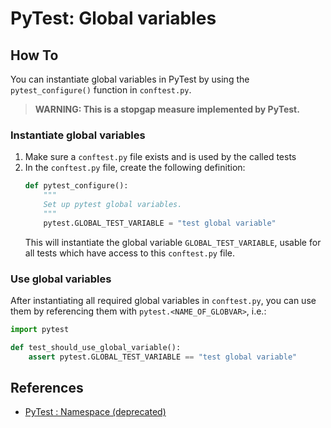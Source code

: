 # PyTest: Global variables

## How To

You can instantiate global variables in PyTest by using the `pytest_configure()` function in `conftest.py`.

> **WARNING: This is a stopgap measure implemented by PyTest.**

### Instantiate global variables

1. Make sure a `conftest.py` file exists and is used by the called tests
2. In the `conftest.py` file, create the following definition:
   ```python
   def pytest_configure():
       """
       Set up pytest global variables.
       """
       pytest.GLOBAL_TEST_VARIABLE = "test global variable"
   ```
   This will instantiate the global variable `GLOBAL_TEST_VARIABLE`, usable for all tests which have access to this `conftest.py` file.

### Use global variables

After instantiating all required global variables in `conftest.py`, you can use them by referencing them with `pytest.<NAME_OF_GLOBVAR>`, i.e.:

```python
import pytest

def test_should_use_global_variable():
    assert pytest.GLOBAL_TEST_VARIABLE == "test global variable"
```

## References

- [PyTest : Namespace (deprecated)](https://docs.pytest.org/en/latest/deprecations.html#pytest-namespace)